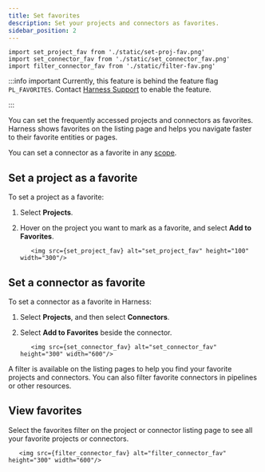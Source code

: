 ```yaml
---
title: Set favorites
description: Set your projects and connectors as favorites.
sidebar_position: 2
---
```


```mdx-code-block
import set_project_fav from './static/set-proj-fav.png'
import set_connector_fav from './static/set_connector_fav.png'
import filter_connector_fav from './static/filter-fav.png'
```

:::info important
Currently, this feature is behind the feature flag `PL_FAVORITES`. Contact [Harness Support](mailto:support@harness.io) to enable the feature.

:::


You can set the frequently accessed projects and connectors as favorites. Harness shows favorites on the listing page and helps you navigate faster to their favorite entities or pages.

You can set a connector as a favorite in any [scope](../4_Role-Based-Access-Control/1-rbac-in-harness.md#overview-of-the-hierarchical-setup-in-harness).

## Set a project as a favorite

To set a project as a favorite: 
1. Select **Projects**.
2. Hover on the project you want to mark as a favorite, and select **Add to Favorites**.
   
   
   ```mdx-code-block
      <img src={set_project_fav} alt="set_project_fav" height="100" width="300"/>
   ```

## Set a connector as favorite

To set a connector as a favorite in Harness: 
1. Select **Projects**, and then select **Connectors**.
2. Select **Add to Favorites** beside the connector.

   ```mdx-code-block
      <img src={set_connector_fav} alt="set_connector_fav" height="300" width="600"/>
   ```

A filter is available on the listing pages to help you find your favorite projects and connectors. You can also filter favorite connectors in pipelines or other resources.

## View favorites

Select the favorites filter on the project or connector listing page to see all your favorite projects or connectors.

 ```mdx-code-block
    <img src={filter_connector_fav} alt="filter_connector_fav" height="300" width="600"/>
 ```